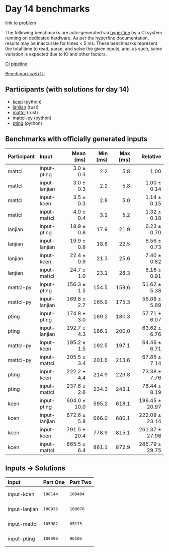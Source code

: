# Day 14 benchmarks

[link to problem](https://adventofcode.com/2023/day/14)

The following benchmarks are auto-generated via
[hyperfine](https://github.com/sharkdp/hyperfine) by a CI system running on
dedicated hardware. As per the hyperfine documentation, results may be
inaccurate for times < 5 ms. These benchmarks represent the total time to read,
parse, and solve the given inputs, and, as such, some variation is expected due
to IO and other factors.

[CI pipeline](http://ci.papercode.net:8080/teams/main/pipelines/aoc2023)

[Benchmark web UI](https://aoc.ancalagon.black)


## Participants (with solutions for day 14)

- [kcen](https://github.com/kcen/aoc2023) (python)
- [lanjian](https://github.com/lanjian/aoc-2023) (rust)
- [mattcl](https://github.com/mattcl/aoc2023) (rust)
- [mattcl-py](https://github.com/mattcl/aoc2023-py) (python)
- [pting](https://github.com/pting/aoc2023) (python)


## Benchmarks with officially generated inputs

| Participant | Input | Mean [ms] | Min [ms] | Max [ms] | Relative |
|:---|:---|---:|---:|---:|---:|
| mattcl | input-pting | 3.0 ± 0.3 | 2.2 | 5.8 | 1.00 |
| mattcl | input-lanjian | 3.0 ± 0.3 | 2.2 | 5.8 | 1.00 ± 0.14 |
| mattcl | input-kcen | 3.5 ± 0.3 | 2.8 | 5.0 | 1.14 ± 0.15 |
| mattcl | input-mattcl | 4.0 ± 0.4 | 3.1 | 5.2 | 1.32 ± 0.18 |
| lanjian | input-pting | 18.9 ± 0.8 | 17.9 | 21.9 | 6.23 ± 0.70 |
| lanjian | input-lanjian | 19.9 ± 0.8 | 18.8 | 22.5 | 6.56 ± 0.73 |
| lanjian | input-kcen | 22.4 ± 0.9 | 21.3 | 25.6 | 7.40 ± 0.82 |
| lanjian | input-mattcl | 24.7 ± 1.0 | 23.1 | 28.3 | 8.16 ± 0.91 |
| mattcl-py | input-pting | 156.3 ± 1.5 | 154.5 | 159.6 | 51.62 ± 5.38 |
| mattcl-py | input-lanjian | 169.8 ± 2.7 | 165.9 | 175.3 | 56.08 ± 5.89 |
| pting | input-pting | 174.8 ± 3.0 | 169.2 | 180.3 | 57.71 ± 6.07 |
| pting | input-lanjian | 192.7 ± 4.3 | 186.1 | 200.0 | 63.62 ± 6.76 |
| mattcl-py | input-kcen | 195.2 ± 1.5 | 192.5 | 197.1 | 64.46 ± 6.71 |
| mattcl-py | input-mattcl | 205.5 ± 3.4 | 201.6 | 213.6 | 67.85 ± 7.14 |
| pting | input-kcen | 222.2 ± 4.4 | 214.9 | 229.8 | 73.38 ± 7.76 |
| pting | input-mattcl | 237.6 ± 2.6 | 234.3 | 243.1 | 78.44 ± 8.19 |
| kcen | input-pting | 604.0 ± 10.0 | 595.2 | 618.1 | 199.45 ± 20.97 |
| kcen | input-lanjian | 672.6 ± 5.8 | 666.0 | 680.1 | 222.09 ± 23.14 |
| kcen | input-kcen | 791.5 ± 20.4 | 778.9 | 815.1 | 261.37 ± 27.96 |
| kcen | input-mattcl | 865.5 ± 6.4 | 861.1 | 872.9 | 285.79 ± 29.75 |


## Inputs -> Solutions

| Input | Part One | Part Two |
|:---|:---|:---|
|input-kcen|<pre>108144</pre>|<pre>108404</pre>|
|input-lanjian|<pre>108935</pre>|<pre>100876</pre>|
|input-mattcl|<pre>105982</pre>|<pre>85175</pre>|
|input-pting|<pre>109596</pre>|<pre>96105</pre>|